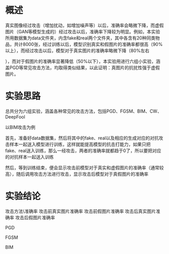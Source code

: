 # 概述

真实图像经过攻击（增加扰动，如增加噪声等）以后，准确率会略微下降，而虚假图片（GAN等模型生成的）经过攻击以后，准确率下降较为明显。例如，本实验所用数据集为data文件夹，内含fake和real两个文件夹，其中各含有20种同类物品，共计8000张，经过训练以后，模型识别真实和假图片的准确率都很高（90%以上），而经过攻击以后，模型对于真实图片的准确率略微下降（80%左右

），而对于假图片的准确率显著降低（50%以下），本实验用进行六组小实验，涵盖PGD等常见攻击方法，均取得类似结果，以此证明：真图片的抗扰性强于虚假图片。



# 实验思路

总共分为六组实验，涵盖各种常见的攻击方法，包括PGD、FGSM、BIM、CW、DeepFool

以BIM攻击为例

首先，准备好data数据集，然后将其中的fake、real以及相应的生成对应的对抗攻击样本一起送入模型进行训练，这样就能提高模型的抗击打能力，如果只把fake、real送入训练，那么一经攻击，两者的准确率就都趋于0了，所以要把对应的对抗样本一起送入训练

然后，等到训练结束，便会显示攻击前模型对于真实和虚假图片的准确率（通常较高），随后调用攻击方法进行攻击，显示攻击后模型对于真假图片的准确率



# 实验结论

攻击方法\准确率  攻击前真实图片准确率  攻击前假图片准确率 攻击后真实图片准确率  攻击后假图片准确率

PGD

FGSM

BIM



